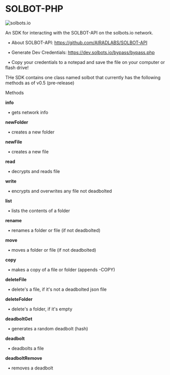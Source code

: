 # SOLBOT-PHP
![solbots.io](http://dev.solbots.io/assets/img/Crypto-Carl-1920x1080.jpg)

An SDK for interacting with the SOLBOT-API on the solbots.io network.

&nbsp;&nbsp;&bull; About SOLBOT-API: https://github.com/AIRADLABS/SOLBOT-API

&nbsp;&nbsp;&bull; Generate Dev Credentials: https://dev.solbots.io/bypass/bypass.php

&nbsp;&nbsp;&bull; Copy your credentials to a notepad and save the file on your computer or flash drive!

THe SDK contains one class named solbot that currently has the following methods as of v0.5 (pre-release)

Methods

<strong>info</strong>

&nbsp;&nbsp;&bull; gets network info

<strong>newFolder</strong>

&nbsp;&nbsp;&bull; creates a new folder

<strong>newFile</strong>

&nbsp;&nbsp;&bull; creates a new file

<strong>read</strong>

&nbsp;&nbsp;&bull; decrypts and reads file

<strong>write</strong>

&nbsp;&nbsp;&bull; encrypts and overwrites any file not deadbolted

<strong>list</strong>

&nbsp;&nbsp;&bull; lists the contents of a folder

<strong>rename</strong>

&nbsp;&nbsp;&bull; renames a folder or file (if not deadbolted)

<strong>move</strong>

&nbsp;&nbsp;&bull; moves a folder or file (if not deadbolted)

<strong>copy</strong>

&nbsp;&nbsp;&bull; makes a copy of a file or folder (appends -COPY)

<strong>deleteFile</strong>

&nbsp;&nbsp;&bull; delete's a file, if it's not a deadbolted json file

<strong>deleteFolder</strong>

&nbsp;&nbsp;&bull; delete's a folder, if it's empty

<strong>deadboltGet</strong>

&nbsp;&nbsp;&bull; generates a random deadbolt (hash)

<strong>deadbolt</strong>

&nbsp;&nbsp;&bull; deadbolts a file

<strong>deadboltRemove</strong>

&nbsp;&nbsp;&bull; removes a deadbolt
